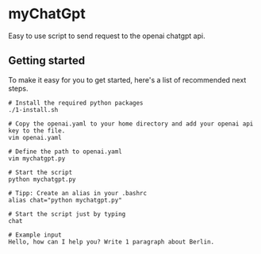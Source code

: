 # myChatGpt

Easy to use script to send request to the openai chatgpt api.

## Getting started

To make it easy for you to get started, here's a list of recommended next steps. 

```
# Install the required python packages
./1-install.sh

# Copy the openai.yaml to your home directory and add your openai api key to the file.
vim openai.yaml

# Define the path to openai.yaml
vim mychatgpt.py

# Start the script
python mychatgpt.py

# Tipp: Create an alias in your .bashrc
alias chat="python mychatgpt.py"

# Start the script just by typing
chat

# Example input
Hello, how can I help you? Write 1 paragraph about Berlin.

```
